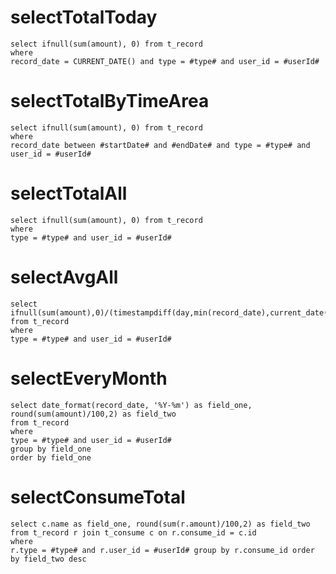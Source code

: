 selectTotalToday
===
	select ifnull(sum(amount), 0) from t_record
	where
	record_date = CURRENT_DATE() and type = #type# and user_id = #userId#

selectTotalByTimeArea
===
	select ifnull(sum(amount), 0) from t_record
	where 
	record_date between #startDate# and #endDate# and type = #type# and user_id = #userId#
	
selectTotalAll
===
	select ifnull(sum(amount), 0) from t_record
	where
	type = #type# and user_id = #userId#
	
selectAvgAll
===
	select ifnull(sum(amount),0)/(timestampdiff(day,min(record_date),current_date())+1) 
	from t_record
	where
	type = #type# and user_id = #userId#
	
selectEveryMonth
===
	select date_format(record_date, '%Y-%m') as field_one, round(sum(amount)/100,2) as field_two
	from t_record
	where
	type = #type# and user_id = #userId#
	group by field_one
	order by field_one
	
selectConsumeTotal
===
	select c.name as field_one, round(sum(r.amount)/100,2) as field_two 
	from t_record r join t_consume c on r.consume_id = c.id 
	where 
	r.type = #type# and r.user_id = #userId# group by r.consume_id order by field_two desc
	